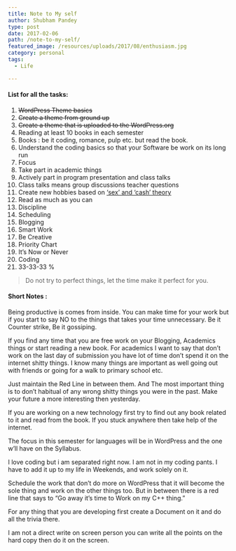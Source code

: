 ```yaml
---
title: Note to My self
author: Shubham Pandey
type: post
date: 2017-02-06
path: /note-to-my-self/
featured_image: /resources/uploads/2017/08/enthusiasm.jpg
category: personal
tags:
  - Life

---
```

#### List for all the tasks:

  1. <del>WordPress Theme basics</del>
  2. <del>Create a theme from ground up</del>
  3. <del>Create a theme that is uploaded to the WordPress.org</del>
  4. Reading at least 10 books in each semester
  5. Books : be it coding, romance, pulp etc. but read the book.
  6. Understand the coding basics so that your Software be work on its long run
  7. Focus
  8. Take part in academic things
  9. Actively part in program presentation and class talks
 10. Class talks means group discussions teacher questions
 11. Create new hobbies based on <span style="text-decoration: underline;"><a href="https://www.gapingvoid.com/blog/2004/03/25/the-sex-cash-theory/">&#8216;sex&#8217; and &#8216;cash&#8217; theory</a></span>
 12. Read as much as you can
 13. Discipline
 14. Scheduling
 15. Blogging
 16. Smart Work
 17. Be Creative
 18. Priority Chart
 19. It&#8217;s Now or Never
 20. Coding
 21. 33-33-33 %

> Do not try to perfect things, let the time make it perfect for you.

#### Short Notes :

Being productive is comes from inside. You can make time for your work but if you start to say NO to the things that takes your time unnecessary. Be it Counter strike, Be it gossiping.

If you find any time that you are free work on your Blogging, Academics things or start reading a new book. For academics I want to say that don&#8217;t work on the last day of submission you have lot of time don&#8217;t spend it on the internet shitty things. I know many things are important as well going out with friends or going for a walk to primary school etc.

Just maintain the Red Line in between them. And The most important thing is to don&#8217;t habitual of any wrong shitty things you were in the past. Make your future a more interesting then yesterday.

If you are working on a new technology first try to find out any book related to it and read from the book. If you stuck anywhere then take help of the internet.

The focus in this semester for languages will be in WordPress and the one w&#8217;ll have on the Syllabus.

I love coding but i am separated right now. I am not in my coding pants. I have to add it up to my life in Weekends, and work solely on it.

Schedule the work that don&#8217;t do more on WordPress that it will become the sole thing and work on the other things too. But in between there is a red line that says to &#8220;Go away it&#8217;s time to Work on my C++ thing.&#8221;

For any thing that you are developing first create a Document on it and do all the trivia there.

I am not a direct write on screen person you can write all the points on the hard copy then do it on the screen.
